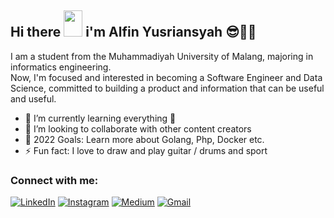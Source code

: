## Hi there <img src = "https://github.com/seanprashad/slackmoji/blob/master/emoji/blob/blob-caramell-dance-gif.gif" width="30px" height="42px" > i'm Alfin Yusriansyah 😎👨‍💻

<p> 
I am a student from the Muhammadiyah University of Malang, majoring in informatics engineering.
<br> Now, I'm focused and interested in becoming a Software Engineer and Data Science, 
committed to building a product and information that can be useful and useful.</br>
</p>

- 🌱 I’m currently learning everything 🤣
- 👯 I’m looking to collaborate with other content creators
- 🥅 2022 Goals: Learn more about Golang, Php, Docker etc. 
- ⚡ Fun fact: I love to draw and play guitar / drums and sport

### Connect with me:

<p>
  <a href="https://www.linkedin.com/in/alfin-yusriansyah/" target="_blank"><img alt="LinkedIn" src="https://img.shields.io/badge/linkedin-%230077B5.svg?&style=for-the-badge&logo=linkedin&logoColor=white" /></a>
  <a href="https://instagram.com/alfinyus_?igshid=YmMyMTA2M2Y=" target="_blank"><img alt="Instagram" src="https://img.shields.io/badge/instagram-%23E4405F.svg?&style=for-the-badge&logo=instagram&logoColor=white" /></a>  
  <a href="https://alfinyus001.medium.com/" target="_blank"><img alt="Medium" src="https://img.shields.io/badge/medium-%2312100E.svg?&style=for-the-badge&logo=medium&logoColor=white" /></a>    
  <a href="mailto:alfinyus001@gmail.com" target="_blank"><img alt="Gmail" src="https://img.shields.io/badge/gmail-D14836?&style=for-the-badge&logo=gmail&logoColor=white"/></a>    
</p>

